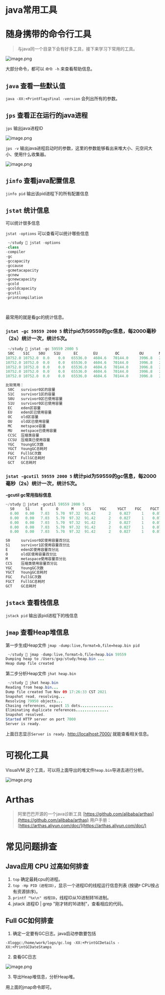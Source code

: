 # java常用工具
# 随身携带的命令行工具

>  与java同一个目录下会有好多工具，接下来学习下常用的工具。

![image.png](/image/mynote/java_common_tools_1.png)


大部分命令，都可以 `命令 -h` 来查看帮助信息。
​

## `java` 查看一些默认值
`java -XX:+PrintFlagsFinal -version` 会列出所有的参数。


## `jps` 查看正在运行的java进程

`jps`  输出java进程ID

![image.png](/image/mynote/java_common_tools_2.png)
​

`jps -v`  输出java进程启动时的参数，这里的参数能够看出来堆大小、元空间大小、使用什么收集器。


![image.png](/image/mynote/java_common_tools_3.png)


## `jinfo` 查看java配置信息
`jinfo pid` 输出该pid进程下的所有配置信息
​

## `jstat` 统计信息

可以统计很多信息

`jstat -options` 可以查看可以统计哪些信息

```java
 ~/study  jstat -options
-class
-compiler
-gc
-gccapacity
-gccause
-gcmetacapacity
-gcnew
-gcnewcapacity
-gcold
-gcoldcapacity
-gcutil
-printcompilation
```
​

最常用的就是看gc的统计信息。

### ​`jstat -gc 59559 2000 5` 统计pid为59559的gc信息，每2000毫秒（2s）统计一次，统计5次。

```java
 ~/study  jstat -gc 59559 2000 5
 S0C    S1C    S0U    S1U      EC       EU        OC         OU       MC     MU    CCSC   CCSU   YGC     YGCT    FGC    FGCT     GCT
10752.0 10752.0  0.0    0.0   65536.0   4604.6   70144.0     3996.8   21248.0 20678.2 2560.0 2340.4      2    0.027   1      0.078    0.105
10752.0 10752.0  0.0    0.0   65536.0   4604.6   70144.0     3996.8   21248.0 20678.2 2560.0 2340.4      2    0.027   1      0.078    0.105
10752.0 10752.0  0.0    0.0   65536.0   4604.6   70144.0     3996.8   21248.0 20678.2 2560.0 2340.4      2    0.027   1      0.078    0.105
10752.0 10752.0  0.0    0.0   65536.0   4604.6   70144.0     3996.8   21248.0 20678.2 2560.0 2340.4      2    0.027   1      0.078    0.105
10752.0 10752.0  0.0    0.0   65536.0   4604.6   70144.0     3996.8   21248.0 20678.2 2560.0 2340.4      2    0.027   1      0.078    0.105

比较常用：
 S0C   survivor0区的容量
 S1C   survivor1区的容量
 S0U   survivor0区已使用容量
 S1U   survivor0区已使用容量
 EC    eden区容量
 EU    eden区已使用容量
 OC    old区容量
 OU    old区已使用容量
 MC    metspace容量
 MU    metspace已使用容量
 CCSC  压缩类容量
 CCSU  压缩类已使用容量
 YGC   YoungGC次数
 YGCT  YoungGC总耗时
 FGC   FullGC次数
 FGCT  FullGC总耗时
 GCT   GC总耗时
```
### `jstat -gcutil 59559 2000 5` 统计pid为59559的gc信息，每2000毫秒（2s）统计一次，统计5次。
**-gcutil gc常用指标信息**
​

```java
~/study  jstat -gcutil 59559 2000 5
  S0     S1     E      O      M     CCS    YGC     YGCT    FGC    FGCT     GCT
  0.00   0.00   7.03   5.70  97.32  91.42      2    0.027     1    0.078    0.105
  0.00   0.00   7.03   5.70  97.32  91.42      2    0.027     1    0.078    0.105
  0.00   0.00   7.03   5.70  97.32  91.42      2    0.027     1    0.078    0.105
  0.00   0.00   7.03   5.70  97.32  91.42      2    0.027     1    0.078    0.105
  0.00   0.00   7.03   5.70  97.32  91.42      2    0.027     1    0.078    0.105

S0     survivor0区使用容量百分比
S1     survivor1区使用容量百分比
E      eden区使用容量百分比
O      old区使用容量百分比
M      metaspace使用容量百分比
CCS    压缩类使用容量百分比
YGC    YoungGC次数
YGCT   YoungGC总耗时
FGC    FullGC次数
FGCT   FullGC总耗时
GCT    GC总耗时
```
## `jstack` 查看栈信息
`jstack pid` 输出该pid进程下的栈信息
​

## `jmap` 查看Heap堆信息
第一步生成Heap文件
`jmap -dump:live,format=b,file=heap.bin pid`
```java
 ~/study  jmap -dump:live,format=b,file=heap.bin 59559
Dumping heap to /Users/gxp/study/heap.bin ...
Heap dump file created
```
第二步分析Heap文件
`jhat heap.bin`
```java
 ~/study  jhat heap.bin
Reading from heap.bin...
Dump file created Tue Nov 09 17:26:33 CST 2021
Snapshot read, resolving...
Resolving 79950 objects...
Chasing references, expect 15 dots...............
Eliminating duplicate references...............
Snapshot resolved.
Started HTTP server on port 7000
Server is ready.
```
上面日志显示`Server is ready.`  [http://localhost:7000/](http://localhost:7000/) 就能查看相关信息。
​

# 可视化工具
VisualVM 这个工具，可以将上面导出的堆文件`heap.bin`导进去进行分析。

![image.png](/image/mynote/java_common_tools_4.png)


# Arthas
> 阿里巴巴开源的一个java诊断工具 [https://github.com/alibaba/arthas](https://github.com/alibaba/arthas)
> 用户手册：[https://arthas.aliyun.com/doc/](https://arthas.aliyun.com/doc/)



# 常见问题排查
## Java应用 CPU 过高如何排查

1. `top` 确定最耗cpu的进程。
2. `top -Hp PID（进程ID）`，显示一个进程ID的线程运行信息列表 (按键`P` CPU按占有资源排序)。
3. `printf "%x\n" 线程ID`，线程ID从10进制转16进制。
4. jstack 进程ID | grep "刚才转的16进制"，查看相应的代码。

## Full GC如何排查

1. 确定一定要有GC日志。java启动参数要包括

`-Xloggc:/home/work/logs/gc.log -XX:+PrintGCDetails -XX:+PrintGCDateStamps`

2. 查看GC日志

![image.png](/image/mynote/java_common_tools_5.png)

3. 导出Heap堆信息，分析Heap堆。

用上面的jmap命令即可。

